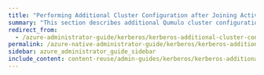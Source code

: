 ```yaml
---
title: "Performing Additional Cluster Configuration after Joining Active Directory"
summary: "This section describes additional Qumulo cluster configuration that can affect the behavior of NFSv4.1 with Kerberos."
redirect_from:
  - /azure-administrator-guide/kerberos/kerberos-additional-cluster-configuration.html
permalink: /azure-native-administrator-guide/kerberos/kerberos-additional-cluster-configuration.html
sidebar: azure_administrator_guide_sidebar
include_content: content-reuse/admin-guides/kerberos/kerberos-additional-cluster-configuration.md
---
```



